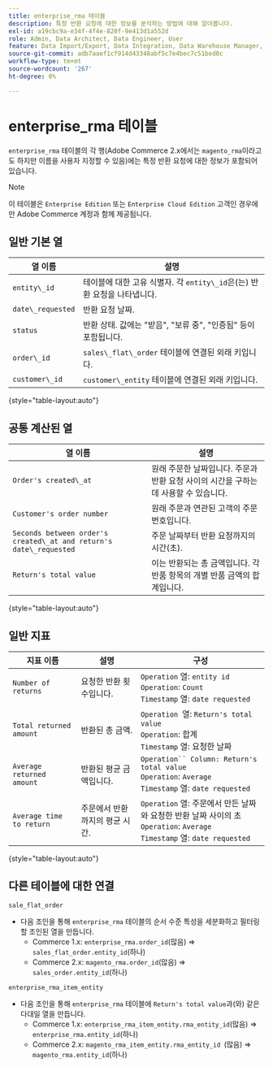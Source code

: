 ```yaml
---
title: enterprise_rma 테이블
description: 특정 반환 요청에 대한 정보를 분석하는 방법에 대해 알아봅니다.
exl-id: a19cbc9a-e34f-4f4e-820f-9e413d1a552d
role: Admin, Data Architect, Data Engineer, User
feature: Data Import/Export, Data Integration, Data Warehouse Manager, Commerce Tables
source-git-commit: adb7aaef1cf914d43348abf5c7e4bec7c51bed0c
workflow-type: tm+mt
source-wordcount: '267'
ht-degree: 0%

---
```


# enterprise_rma 테이블

`enterprise_rma` 테이블의 각 행(Adobe Commerce 2.x에서는 `magento_rma`이라고도 하지만 이름을 사용자 지정할 수 있음)에는 특정 반환 요청에 대한 정보가 포함되어 있습니다.

>[!NOTE]
>
>이 테이블은 `Enterprise Edition` 또는 `Enterprise Cloud Edition` 고객인 경우에만 Adobe Commerce 계정과 함께 제공됩니다.

## 일반 기본 열

| **열 이름** | **설명** |
|---|---|
| `entity\_id` | 테이블에 대한 고유 식별자. 각 `entity\_id`은(는) 반환 요청을 나타냅니다. |
| `date\_requested` | 반환 요청 날짜. |
| `status` | 반환 상태. 값에는 &quot;받음&quot;, &quot;보류 중&quot;, &quot;인증됨&quot; 등이 포함됩니다. |
| `order\_id` | `sales\_flat\_order` 테이블에 연결된 외래 키입니다. |
| `customer\_id` | `customer\_entity` 테이블에 연결된 외래 키입니다. |

{style="table-layout:auto"}

## 공통 계산된 열

| **열 이름** | **설명** |
|---|---|
| `Order's created\_at` | 원래 주문한 날짜입니다. 주문과 반환 요청 사이의 시간을 구하는 데 사용할 수 있습니다. |
| `Customer's order number` | 원래 주문과 연관된 고객의 주문 번호입니다. |
| `Seconds between order's created\_at and return's date\_requested` | 주문 날짜부터 반환 요청까지의 시간(초). |
| `Return's total value` | 이는 반환되는 총 금액입니다. 각 반품 항목의 개별 반품 금액의 합계입니다. |

{style="table-layout:auto"}

## 일반 지표

| **지표 이름** | **설명** | **구성** |
|---|---|---|
| `Number of returns` | 요청한 반환 횟수입니다. | `Operation` 열: `entity id`<br>`Operation`: `Count`<br>`Timestamp` 열: `date requested` |
| `Total returned amount` | 반환된 총 금액. | `Operation `열: `Return's total value`<br>`Operation`: 합계<br>`Timestamp` 열: 요청한 날짜 |
| `Average returned amount` | 반환된 평균 금액입니다. | `Operation`` Column: Return's total value`<br>`Operation`: `Average`<br>`Timestamp` 열: `date requested` |
| `Average time to return` | 주문에서 반환까지의 평균 시간. | `Operation` 열: 주문에서 만든 날짜와 요청한 반환 날짜 사이의 초<br>`Operation`: `Average`<br>`Timestamp` 열: `date requested` |

{style="table-layout:auto"}

## 다른 테이블에 대한 연결

`sale_flat_order`

* 다음 조인을 통해 `enterprise_rma` 테이블의 순서 수준 특성을 세분화하고 필터링할 조인된 열을 만듭니다.
   * Commerce 1.x: `enterprise_rma.order_id`(많음) => `sales_flat_order.entity_id`(하나)
   * Commerce 2.x: `magento_rma.order_id`(많음) => `sales_order.entity_id`(하나)

`enterprise_rma_item_entity`

* 다음 조인을 통해 `enterprise_rma` 테이블에 `Return's total value`과(와) 같은 다대일 열을 만듭니다.
   * Commerce 1.x: `enterprise_rma_item_entity.rma_entity_id`(많음) => `enterprise_rma.entity_id`(하나)
   * Commerce 2.x: `magento_rma_item_entity.rma_entity_id `(많음) => `magento_rma.entity_id`(하나)
